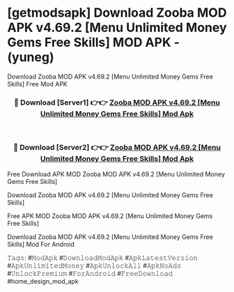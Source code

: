 # [getmodsapk] Download Zooba MOD APK v4.69.2 [Menu Unlimited Money Gems Free Skills] MOD APK - (yuneg)
Download Zooba MOD APK v4.69.2 [Menu Unlimited Money Gems Free Skills] Free Mod APK

<div align="center">
<h3>🔴 Download [Server1] 👉👉 <a href="https://apk-comot.site?title=Zooba_MOD_APK_v4.69.2_[Menu_Unlimited_Money_Gems_Free_Skills]">Zooba MOD APK v4.69.2 [Menu Unlimited Money Gems Free Skills] Mod Apk</a></h3><br>

<h3>🔴 Download [Server2] 👉👉 <a href="https://apk-comot.site?title=Zooba_MOD_APK_v4.69.2_[Menu_Unlimited_Money_Gems_Free_Skills]">Zooba MOD APK v4.69.2 [Menu Unlimited Money Gems Free Skills] Mod Apk</a></h3>
</div>


Free Download APK MOD Zooba MOD APK v4.69.2 [Menu Unlimited Money Gems Free Skills]

Download Zooba MOD APK v4.69.2 [Menu Unlimited Money Gems Free Skills] 

Free APK MOD Zooba MOD APK v4.69.2 [Menu Unlimited Money Gems Free Skills] 

Download Zooba MOD APK v4.69.2 [Menu Unlimited Money Gems Free Skills] Mod For Android

𝚃𝚊𝚐𝚜: #𝙼𝚘𝚍𝙰𝚙𝚔 #𝙳𝚘𝚠𝚗𝚕𝚘𝚊𝚍𝙼𝚘𝚍𝙰𝚙𝚔 #𝙰𝚙𝚔𝙻𝚊𝚝𝚎𝚜𝚝𝚅𝚎𝚛𝚜𝚒𝚘𝚗 #𝙰𝚙𝚔𝚄𝚗𝚕𝚒𝚖𝚒𝚝𝚎𝚍𝙼𝚘𝚗𝚎𝚢 #𝙰𝚙𝚔𝚄𝚗𝚕𝚘𝚌𝚔𝙰𝚕𝚕 #𝙰𝚙𝚔𝙽𝚘𝙰𝚍𝚜 #𝚄𝚗𝚕𝚘𝚌𝚔𝙿𝚛𝚎𝚖𝚒𝚞𝚖 #𝙵𝚘𝚛𝙰𝚗𝚍𝚛𝚘𝚒𝚍 #𝙵𝚛𝚎𝚎𝙳𝚘𝚠𝚗𝚕𝚘𝚊𝚍 #home_design_mod_apk